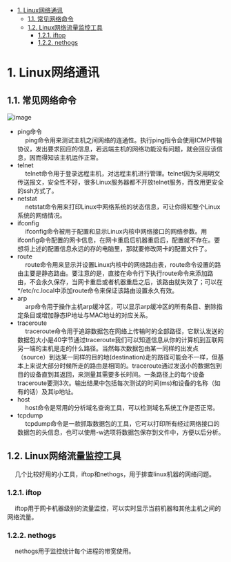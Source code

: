 <!-- TOC -->

- [1. Linux网络通讯](#1-linux网络通讯)
    - [1.1. 常见网络命令](#11-常见网络命令)
    - [1.2. Linux网络流量监控工具](#12-linux网络流量监控工具)
        - [1.2.1. iftop](#121-iftop)
        - [1.2.2. nethogs](#122-nethogs)

<!-- /TOC -->

# 1. Linux网络通讯

## 1.1. 常见网络命令  
<!-- 
面试官问我Linux下常见网络命令 
https://mp.weixin.qq.com/s/uMK6QnJKK2MFERkfx6b-QA
-->
![image](https://gitee.com/wt1814/pic-host/raw/master/images/Linux/Linux/linux-5.png)  

* ping命令  
&emsp; ping命令用来测试主机之间网络的连通性。执行ping指令会使用ICMP传输协议，发出要求回应的信息，若远端主机的网络功能没有问题，就会回应该信息，因而得知该主机运作正常。  
* telnet  
&emsp; telnet命令用于登录远程主机，对远程主机进行管理。telnet因为采用明文传送报文，安全性不好，很多Linux服务器都不开放telnet服务，而改用更安全的ssh方式了。  
* netstat  
&emsp; netstat命令用来打印Linux中网络系统的状态信息，可让你得知整个Linux系统的网络情况。  
* ifconfig  
&emsp; ifconfig命令被用于配置和显示Linux内核中网络接口的网络参数。用ifconfig命令配置的网卡信息，在网卡重启后机器重启后，配置就不存在。要想将上述的配置信息永远的存的电脑里，那就要修改网卡的配置文件了。  
* route  
&emsp; route命令用来显示并设置Linux内核中的网络路由表，route命令设置的路由主要是静态路由。要注意的是，直接在命令行下执行route命令来添加路由，不会永久保存，当网卡重启或者机器重启之后，该路由就失效了；可以在*/etc/rc.local中添加route命令来保证该路由设置永久有效。  
* arp  
&emsp; arp命令用于操作主机arp缓冲区，可以显示arp缓冲区的所有条目、删除指定条目或增加静态IP地址与MAC地址的对应关系。  
* traceroute  
&emsp; traceroute命令用于追踪数据包在网络上传输时的全部路径，它默认发送的数据包大小是40字节通过traceroute我们可以知道信息从你的计算机到互联网另一端的主机是走的什么路径。当然每次数据包由某一同样的出发点（source）到达某一同样的目的地(destination)走的路径可能会不一样，但基本上来说大部分时候所走的路由是相同的。traceroute通过发送小的数据包到目的设备直到其返回，来测量其需要多长时间。一条路径上的每个设备traceroute要测3次。输出结果中包括每次测试的时间(ms)和设备的名称（如有的话）及其ip地址。  
* host  
&emsp; host命令是常用的分析域名查询工具，可以检测域名系统工作是否正常。  
* tcpdump  
&emsp; tcpdump命令是一款抓取数据包的工具，它可以打印所有经过网络接口的数据包的头信息，也可以使用-w选项将数据包保存到文件中，方便以后分析。  


## 1.2. Linux网络流量监控工具  
<!--
Linux网络流量监控工具 
https://mp.weixin.qq.com/s?__biz=MzU0NjEwMTg4Mg==&mid=2247485997&idx=2&sn=ac694beaf60cbf18d133eb6ebbc7a345&chksm=fb638538cc140c2e581b8c673a9c529359042a2262ec112f8c3476c7408f25e04856f0b37bbd&scene=21#wechat_redirect
-->
&emsp; 几个比较好用的小工具，iftop和nethogs，用于排查linux机器的网络问题。  

### 1.2.1. iftop  
&emsp; iftop用于网卡机器级别的流量监控，可以实时显示当前机器和其他主机之间的网络流量。  

### 1.2.2. nethogs
&emsp; nethogs用于监控统计每个进程的带宽使用。  
